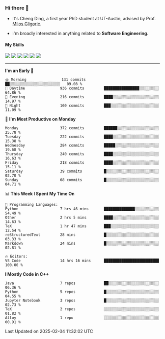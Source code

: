 ### Hi there 👋

* It's Cheng Ding, a first year PhD student at UT-Austin, advised by Prof. [Milos Gligoric](https://users.ece.utexas.edu/~gligoric/).

* I'm broadly interested in anything related to **Software Engineering**.

#### My Skills

![](https://img.shields.io/badge/C++-65318e?logo=cplusplus&logoColor=fff)
![](https://img.shields.io/badge/Python-3e74a2?logo=python&logoColor=fff)
![](https://img.shields.io/badge/C-5654a2?logo=c&logoColor=fff)
![](https://img.shields.io/badge/Go-00aaff?logo=go&logoColor=fff)
![](https://img.shields.io/badge/Docker-0088ff?logo=docker&logoColor=fff)
![](https://img.shields.io/badge/Apache-D22128?logo=apache&logoColor=fff)

---
<!--START_SECTION:waka-->
**I'm an Early 🐤** 

```text
🌞 Morning                131 commits         ██░░░░░░░░░░░░░░░░░░░░░░░   09.08 % 
🌆 Daytime                936 commits         ████████████████░░░░░░░░░   64.86 % 
🌃 Evening                216 commits         ████░░░░░░░░░░░░░░░░░░░░░   14.97 % 
🌙 Night                  160 commits         ███░░░░░░░░░░░░░░░░░░░░░░   11.09 % 
```
📅 **I'm Most Productive on Monday** 

```text
Monday                   372 commits         ██████░░░░░░░░░░░░░░░░░░░   25.78 % 
Tuesday                  222 commits         ████░░░░░░░░░░░░░░░░░░░░░   15.38 % 
Wednesday                284 commits         █████░░░░░░░░░░░░░░░░░░░░   19.68 % 
Thursday                 240 commits         ████░░░░░░░░░░░░░░░░░░░░░   16.63 % 
Friday                   218 commits         ████░░░░░░░░░░░░░░░░░░░░░   15.11 % 
Saturday                 39 commits          █░░░░░░░░░░░░░░░░░░░░░░░░   02.70 % 
Sunday                   68 commits          █░░░░░░░░░░░░░░░░░░░░░░░░   04.71 % 
```


📊 **This Week I Spent My Time On** 

```text
💬 Programming Languages: 
Python                   7 hrs 46 mins       ██████████████░░░░░░░░░░░   54.49 % 
Other                    2 hrs 5 mins        ████░░░░░░░░░░░░░░░░░░░░░   14.63 % 
TeX                      1 hr 47 mins        ███░░░░░░░░░░░░░░░░░░░░░░   12.54 % 
reStructuredText         28 mins             █░░░░░░░░░░░░░░░░░░░░░░░░   03.33 % 
Markdown                 24 mins             █░░░░░░░░░░░░░░░░░░░░░░░░   02.81 % 

🔥 Editors: 
VS Code                  14 hrs 16 mins      █████████████████████████   100.00 % 
```

**I Mostly Code in C++** 

```text
Java                     7 repos             ██░░░░░░░░░░░░░░░░░░░░░░░   06.36 % 
Python                   5 repos             █░░░░░░░░░░░░░░░░░░░░░░░░   04.55 % 
Jupyter Notebook         3 repos             █░░░░░░░░░░░░░░░░░░░░░░░░   02.73 % 
TeX                      2 repos             ░░░░░░░░░░░░░░░░░░░░░░░░░   01.82 % 
Alloy                    1 repo              ░░░░░░░░░░░░░░░░░░░░░░░░░   00.91 % 
```




 Last Updated on 2025-02-04 11:32:02 UTC
<!--END_SECTION:waka-->
